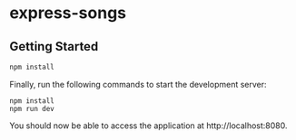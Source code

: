 # express-songs

## Getting Started

```bash
npm install
```

Finally, run the following commands to start the development server:

```
npm install
npm run dev
```

You should now be able to access the application at http://localhost:8080.
